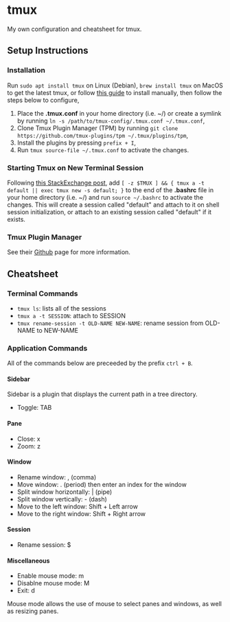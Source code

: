 # tmux

My own configuration and cheatsheet for tmux.

## Setup Instructions

### Installation

Run `sudo apt install tmux` on Linux (Debian), `brew install tmux` on MacOS to get the latest tmux, or follow [this guide](https://www.looklinux.com/how-to-install-tmux-from-source-non-root-user/) to install manually, then follow the steps below to configure, 

1.  Place the **.tmux.conf** in your home directory (i.e. ~/) or create a symlink by running `ln -s /path/to/tmux-config/.tmux.conf ~/.tmux.conf`,
2.  Clone Tmux Plugin Manager (TPM) by running `git clone https://github.com/tmux-plugins/tpm ~/.tmux/plugins/tpm`,
3.  Install the plugins by pressing `prefix + I`, 
4.  Run `tmux source-file ~/.tmux.conf` to activate the changes.

### Starting Tmux on New Terminal Session

Following [this StackExchange post](https://unix.stackexchange.com/questions/43601/how-can-i-set-my-default-shell-to-start-up-tmux), add `[ -z $TMUX ] && { tmux a -t default || exec tmux new -s default; }` to the end of the **.bashrc** file in your home directory (i.e. ~/) and run `source ~/.bashrc` to activate the changes. This will create a session called "default" and attach to it on shell session initialization, or attach to an existing session called "default" if it exists.

### Tmux Plugin Manager

See their [Github](https://github.com/tmux-plugins/tpm) page for more information.

## Cheatsheet

### Terminal Commands

-   `tmux ls`: lists all of the sessions
-   `tmux a -t SESSION`: attach to SESSION
-   `tmux rename-session -t OLD-NAME NEW-NAME`: rename session from OLD-NAME to NEW-NAME

### Application Commands

All of the commands below are preceeded by the prefix `ctrl + B`.

#### Sidebar

Sidebar is a plugin that displays the current path in a tree directory.

-   Toggle: TAB

#### Pane

-   Close: x
-   Zoom: z 

#### Window

-   Rename window: , (comma)
-   Move window: . (period) then enter an index for the window
-   Split window horizontally: | (pipe)
-   Split window vertically: - (dash)
-   Move to the left window: Shift + Left arrow
-   Move to the right window: Shift + Right arrow

#### Session

-   Rename session: $

#### Miscellaneous

-   Enable mouse mode: m
-   Disablne mouse mode: M
-   Exit: d

Mouse mode allows the use of mouse to select panes and windows, as well as resizing panes.
